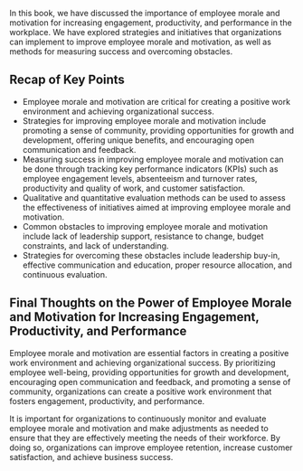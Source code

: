 
In this book, we have discussed the importance of employee morale and motivation for increasing engagement, productivity, and performance in the workplace. We have explored strategies and initiatives that organizations can implement to improve employee morale and motivation, as well as methods for measuring success and overcoming obstacles.

Recap of Key Points
-------------------

* Employee morale and motivation are critical for creating a positive work environment and achieving organizational success.
* Strategies for improving employee morale and motivation include promoting a sense of community, providing opportunities for growth and development, offering unique benefits, and encouraging open communication and feedback.
* Measuring success in improving employee morale and motivation can be done through tracking key performance indicators (KPIs) such as employee engagement levels, absenteeism and turnover rates, productivity and quality of work, and customer satisfaction.
* Qualitative and quantitative evaluation methods can be used to assess the effectiveness of initiatives aimed at improving employee morale and motivation.
* Common obstacles to improving employee morale and motivation include lack of leadership support, resistance to change, budget constraints, and lack of understanding.
* Strategies for overcoming these obstacles include leadership buy-in, effective communication and education, proper resource allocation, and continuous evaluation.

Final Thoughts on the Power of Employee Morale and Motivation for Increasing Engagement, Productivity, and Performance
----------------------------------------------------------------------------------------------------------------------

Employee morale and motivation are essential factors in creating a positive work environment and achieving organizational success. By prioritizing employee well-being, providing opportunities for growth and development, encouraging open communication and feedback, and promoting a sense of community, organizations can create a positive work environment that fosters engagement, productivity, and performance.

It is important for organizations to continuously monitor and evaluate employee morale and motivation and make adjustments as needed to ensure that they are effectively meeting the needs of their workforce. By doing so, organizations can improve employee retention, increase customer satisfaction, and achieve business success.
